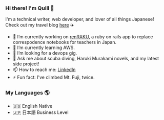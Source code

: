 ### Hi there! I'm Quill 👋

   I'm a technical writer, web developer, and lover of all things Japanese! 
   Check out my travel blog [here](https://yamanashiamerican.wordpress.com/) :airplane:


- 🔭 I’m currently working on [renRAKU](https://www.renrakuchou.com), a ruby on rails app to replace correspodence notebooks for teachers in Japan.
- 🌱 I’m currently learning AWS.
- 🤔 I’m looking for a devops gig.
- 💬 Ask me about scuba diving, Haruki Murakami novels, and my latest side project!
- 📫 How to reach me: [LinkedIn](https://www.linkedin.com/in/quilleran-cronwall/)
- ⚡ Fun fact: I've climbed Mt. Fuji, twice.

### My Languages :earth_americas:

- :us: English Native
- :jp: 日本語 Business Level

